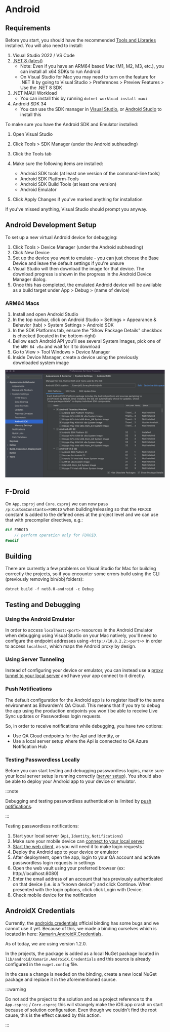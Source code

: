 # Android

## Requirements

Before you start, you should have the recommended [Tools and Libraries](../../tools/index.md)
installed. You will also need to install:

1.  Visual Studio 2022 / VS Code
2.  [.NET 8 (latest)](https://dotnet.microsoft.com/en-us/download/dotnet/8.0)
    - Note: Even if you have an ARM64 based Mac (M1, M2, M3, etc.), you can install all x64 SDKs to
      run Android
    - On Visual Studio for Mac you may need to turn on the feature for .NET 8 by going to Visual
      Studio > Preferences > Preview Features > Use the .NET 8 SDK
3.  .NET MAUI Workload
    - You can install this by running `dotnet workload install maui`
4.  Android SDK 34
    - You can use the SDK manager in [Visual Studio][xamarin-vs], or [Android
      Studio][android-studio] to install this

To make sure you have the Android SDK and Emulator installed:

1.  Open Visual Studio
2.  Click Tools > SDK Manager (under the Android subheading)
3.  Click the Tools tab
4.  Make sure the following items are installed:

    - Android SDK tools (at least one version of the command-line tools)
    - Android SDK Platform-Tools
    - Android SDK Build Tools (at least one version)
    - Android Emulator

5.  Click Apply Changes if you've marked anything for installation

If you've missed anything, Visual Studio should prompt you anyway.

## Android Development Setup

To set up a new virtual Android device for debugging:

1.  Click Tools > Device Manager (under the Android subheading)
2.  Click New Device
3.  Set up the device you want to emulate - you can just choose the Base Device and leave the
    default settings if you're unsure
4.  Visual Studio will then download the image for that device. The download progress is shown in
    the progress in the Android Device Manager dialog.
5.  Once this has completed, the emulated Android device will be available as a build target under
    App > Debug > (name of device)

### ARM64 Macs

1.  Install and open Android Studio
2.  In the top navbar, click on Android Studio > Settings > Appearance & Behavior (tab) > System
    Settings > Android SDK
3.  In the SDK Platforms tab, ensure the "Show Package Details" checkbox is checked (located in the
    bottom-right)
4.  Bellow each Android API you'll see several System Images, pick one of the `ARM 64 v8a` and wait
    for it to download
5.  Go to View > Tool Windows > Device Manager
6.  Inside Device Manager, create a device using the previously downloaded system image

![Android SDK configuration](android-sdk.png)

## F-Droid

On `App.csproj` and `Core.csproj` we can now pass `/p:CustomConstants=FDROID` when
building/releasing so that the `FDROID` constant is added to the defined ones at the project level
and we can use that with precompiler directives, e.g.:

```c#
#if FDROID
    // perform operation only for FDROID.
#endif
```

## Building

There are currently a few problems on Visual Studio for Mac for building correctly the projects, so
if you encounter some errors build using the CLI (previously removing bin/obj folders):

```
dotnet build -f net8.0-android -c Debug
```

## Testing and Debugging

### Using the Android Emulator

In order to access `localhost:<port>` resources in the Android Emulator when debugging using Visual
Studio on your Mac natively, you'll need to configure the endpoint addresses using
`<http://10.0.2.2:<port>`\> in order to access `localhost`, which maps the Android proxy by design.

[xamarin-vs]: https://learn.microsoft.com/en-us/xamarin/android/get-started/installation/android-sdk
[android-studio]: https://developer.android.com/studio/releases/platforms

### Using Server Tunneling

Instead of configuring your device or emulator, you can instead use a
[proxy tunnel to your local server](../../server/tunnel.md) and have your app connect to it
directly.

### Push Notifications

The default configuration for the Android app is to register itself to the same environment as
Bitwarden's QA Cloud. This means that if you try to debug the app using the production endpoints you
won't be able to receive Live Sync updates or Passwordless login requests.

<Bitwarden>

So, in order to receive notifications while debugging, you have two options:

- Use QA Cloud endpoints for the Api and Identity, or
- Use a local server setup where the Api is connected to QA Azure Notification Hub

</Bitwarden>

### Testing Passwordless Locally

Before you can start testing and debugging passwordless logins, make sure your local server setup is
running correctly ([server setup](../../server/guide.md)). You should also be able to deploy your
Android app to your device or emulator.

:::note

Debugging and testing passwordless authentication is limited by
[push notifications](#push-notifications).

:::

Testing passwordless notifications:

1. Start your local server (`Api`, `Identity`, `Notifications`)
2. Make sure your mobile device can [connect to your local server](#using-server-tunneling)
3. [Start the web client](../../clients/web-vault/index.mdx), as you will need it to make login
   requests
4. Deploy the Android app to your device or emulator
5. After deployment, open the app, login to your QA account and activate passwordless login requests
   in settings
6. Open the web vault using your preferred browser (ex: http://localhost:8080)
7. Enter the email address of an account that has previously authenticated on that device (i.e. is a
   "known device") and click Continue. When presented with the login options, click click Login with
   Device.
8. Check mobile device for the notification

<Bitwarden>

## AndroidX Credentials

Currently, the
[androidx.credentials](https://developer.android.com/jetpack/androidx/releases/credentials) official
binding has some bugs and we cannot use it yet. Because of this, we made a binding ourselves which
is located in here:
[Xamarin.AndroidX.Credentials](https://github.com/bitwarden/xamarin.androidx.credentials).

As of today, we are using version 1.2.0.

In the projects, the package is added as a local NuGet package located in
`lib/android/Xamarin.AndroidX.Credentials` and this source is already configured in the
`nuget.config` file.

In the case a change is needed on the binding, create a new local NuGet package and replace it in
the aforementioned source.

:::warning

Do not add the project to the solution and as a project reference to the `App.csproj` /
`Core.csproj` this will strangely make the iOS app crash on start because of solution configuration.
Even though we couldn't find the root cause, this is the effect caused by this action.

:::

</Bitwarden>
